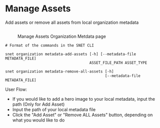 # Manage Assets

Add assets or remove all assets from local organization metadata

<figure><img src="../../../.gitbook/assets/Screenshot 2024-08-16 at 8.34.07 PM.png" alt=""><figcaption><p>Manage Assets Organization Metdata page</p></figcaption></figure>

```
# Format of the commands in the SNET CLI

snet organization metadata-add-assets [-h] [--metadata-file METADATA_FILE]
                                      ASSET_FILE_PATH ASSET_TYPE
                                      
snet organization metadata-remove-all-assets [-h]
                                             [--metadata-file METADATA_FILE]
```

User Flow:

* If you would like to add a hero image to your local metadata, input the path (Only for Add Asset)
* Input the path of your local metadata file
* Click the "Add Asset" or "Remove ALL Assets" button, depending on what you would like to do
